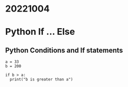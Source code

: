 # 20221004

# Python If ... Else
## Python Conditions and If statements
```Phython
a = 33
b = 200

if b > a:
  print("b is greater than a")
```
